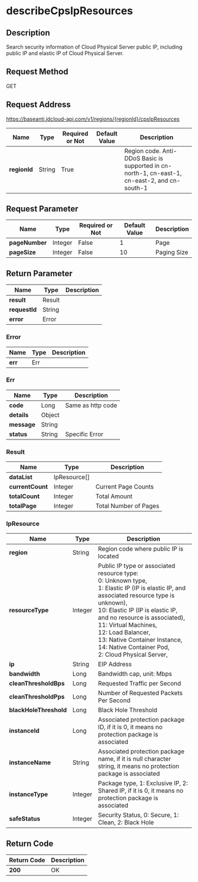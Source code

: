 # describeCpsIpResources


## Description
Search security information of Cloud Physical Server public IP, including public IP and elastic IP of Cloud Physical Server.


## Request Method
GET

## Request Address
https://baseanti.jdcloud-api.com/v1/regions/{regionId}/cpsIpResources

|Name|Type|Required or Not|Default Value|Description|
|---|---|---|---|---|
|**regionId**|String|True| |Region code. Anti-DDoS Basic is supported in cn-north-1, cn-east-1, cn-east-2, and cn-south-1|

## Request Parameter
|Name|Type|Required or Not|Default Value|Description|
|---|---|---|---|---|
|**pageNumber**|Integer|False|1|Page|
|**pageSize**|Integer|False|10|Paging Size|


## Return Parameter
|Name|Type|Description|
|---|---|---|
|**result**|Result| |
|**requestId**|String| |
|**error**|Error| |

### Error
|Name|Type|Description|
|---|---|---|
|**err**|Err| |
### Err
|Name|Type|Description|
|---|---|---|
|**code**|Long|Same as http code|
|**details**|Object| |
|**message**|String| |
|**status**|String|Specific Error|
### Result
|Name|Type|Description|
|---|---|---|
|**dataList**|IpResource[]| |
|**currentCount**|Integer|Current Page Counts|
|**totalCount**|Integer|Total Amount|
|**totalPage**|Integer|Total Number of Pages|
### IpResource
|Name|Type|Description|
|---|---|---|
|**region**|String|Region code where public IP is located|
|**resourceType**|Integer|Public IP type or associated resource type:<br>  0: Unknown type,<br>  1: Elastic IP (IP is elastic IP, and associated resource type is unknown),<br>  10: Elastic IP (IP is elastic IP, and no resource is associated),<br>  11: Virtual Machines,<br>  12: Load Balancer,<br>  13: Native Container Instance,<br>  14: Native Container Pod,<br>  2: Cloud Physical Server,<br>|
|**ip**|String|EIP Address|
|**bandwidth**|Long|Bandwidth cap, unit: Mbps|
|**cleanThresholdBps**|Long|Requested Traffic per Second|
|**cleanThresholdPps**|Long|Number of Requested Packets Per Second|
|**blackHoleThreshold**|Long|Black Hole Threshold|
|**instanceId**|Long|Associated protection package ID, if it is 0, it means no protection package is associated|
|**instanceName**|String|Associated protection package name, if it is null character string, it means no protection package is associated|
|**instanceType**|Integer|Package type, 1: Exclusive IP, 2: Shared IP, if it is 0, it means no protection package is associated|
|**safeStatus**|Integer|Security Status, 0: Secure, 1: Clean, 2: Black Hole|

## Return Code
|Return Code|Description|
|---|---|
|**200**|OK|
